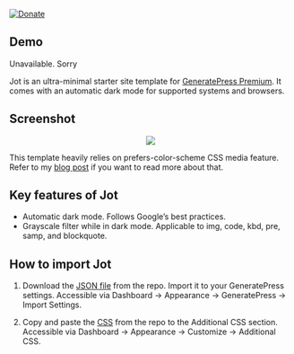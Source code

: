 [![Donate](https://img.shields.io/badge/Donate-PayPal-green.svg)](https://www.paypal.me/mighil)

## Demo

Unavailable. Sorry

Jot is an ultra-minimal starter site template for [GeneratePress Premium](https://migftw.com/recommends/generatepress/). It comes with an automatic dark mode for supported systems and browsers. 

## Screenshot

<p align="center">
  <img src="https://res.cloudinary.com/mighil/image/upload/v1576760194/jot.gif"/>
</p>

This template heavily relies on  prefers-color-scheme CSS media feature. Refer to my [blog post](https://migftw.com/automatic-dark-mode-for-wordpress/) if you want to read more about that.

## Key features of Jot

- Automatic dark mode. Follows Google’s best practices.
- Grayscale filter while in dark mode. Applicable to img, code, kbd, pre, samp, and blockquote.


## How to import Jot

1. Download the [JSON file](https://github.com/migftw/jot/blob/master/generate-settings-export-12-18-2019.json) from the repo. Import it to your GeneratePress settings. Accessible via Dashboard → Appearance → GeneratePress → Import Settings.

2. Copy and paste the [CSS](https://github.com/migftw/jot/blob/master/additional.css) from the repo to the Additional CSS section. Accessible via Dashboard → Appearance → Customize → Additional CSS.
